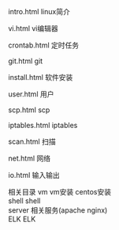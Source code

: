 intro.html    linux简介

vi.html       vi编辑器

crontab.html  定时任务

git.html      git

install.html  软件安装

user.html     用户

scp.html      scp

iptables.html iptables

scan.html     扫描

net.html      网络

io.html       输入输出

相关目录
vm            vm安装 centos安装  
shell         shell  
server        相关服务(apache nginx)  
ELK           ELK